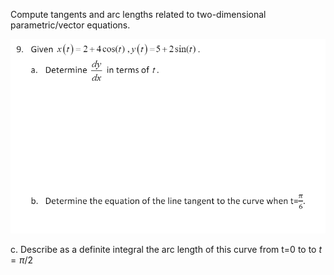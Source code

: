 Compute tangents and arc lengths related to two-dimensional parametric/vector equations.

![](.AI4.md.upload/paste-0.367599190926738)

c. Describe as a definite integral the arc length of this curve from t=0 to to $t=\pi/2$
